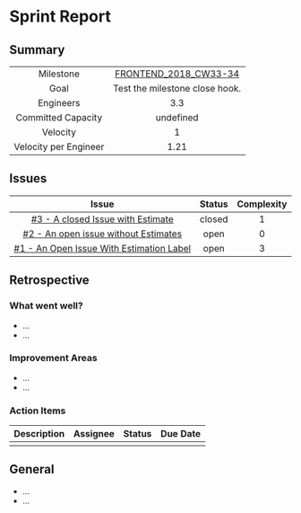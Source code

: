 
# Sprint Report

## Summary

|||
|:-:|:-:|
|Milestone| [FRONTEND_2018_CW33-34](https://github.com/jwalendowsky/algorithms/milestone/1)|
|Goal| Test the milestone close hook.|
|Engineers| 3.3|
|Committed Capacity|undefined|
|Velocity|1|
|Velocity per Engineer|1.21|

## Issues

|Issue|Status|Complexity|
|:-:|:-:|:-:|
|[#3 - A closed Issue with Estimate](https://github.com/jwalendowsky/algorithms/issues/3)|closed|1|
|[#2 - An open issue without Estimates](https://github.com/jwalendowsky/algorithms/issues/2)|open|0|
|[#1 - An Open Issue With Estimation Label](https://github.com/jwalendowsky/algorithms/issues/1)|open|3|

## Retrospective

### What went well?
- ...
- ...

### Improvement Areas
- ...
- ...

### Action Items
|Description|Assignee|Status|Due Date|
|:-:|:-:|:-:|:-:|
|||||

## General
- ...
- ...

